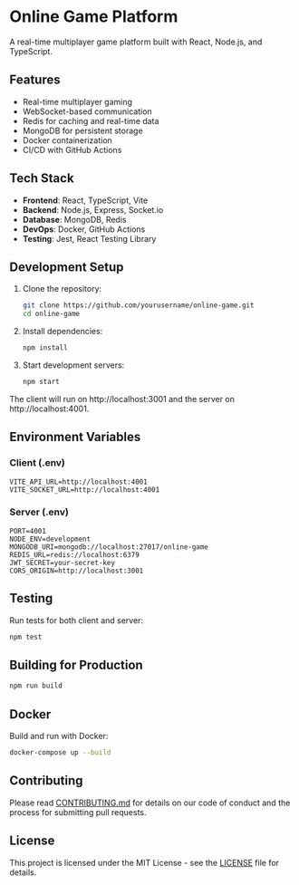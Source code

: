 # Online Game Platform

A real-time multiplayer game platform built with React, Node.js, and TypeScript.

## Features

- Real-time multiplayer gaming
- WebSocket-based communication
- Redis for caching and real-time data
- MongoDB for persistent storage
- Docker containerization
- CI/CD with GitHub Actions

## Tech Stack

- **Frontend**: React, TypeScript, Vite
- **Backend**: Node.js, Express, Socket.io
- **Database**: MongoDB, Redis
- **DevOps**: Docker, GitHub Actions
- **Testing**: Jest, React Testing Library

## Development Setup

1. Clone the repository:
   ```bash
   git clone https://github.com/yourusername/online-game.git
   cd online-game
   ```

2. Install dependencies:
   ```bash
   npm install
   ```

3. Start development servers:
   ```bash
   npm start
   ```

The client will run on http://localhost:3001 and the server on http://localhost:4001.

## Environment Variables

### Client (.env)
```
VITE_API_URL=http://localhost:4001
VITE_SOCKET_URL=http://localhost:4001
```

### Server (.env)
```
PORT=4001
NODE_ENV=development
MONGODB_URI=mongodb://localhost:27017/online-game
REDIS_URL=redis://localhost:6379
JWT_SECRET=your-secret-key
CORS_ORIGIN=http://localhost:3001
```

## Testing

Run tests for both client and server:
```bash
npm test
```

## Building for Production

```bash
npm run build
```

## Docker

Build and run with Docker:
```bash
docker-compose up --build
```

## Contributing

Please read [CONTRIBUTING.md](CONTRIBUTING.md) for details on our code of conduct and the process for submitting pull requests.

## License

This project is licensed under the MIT License - see the [LICENSE](LICENSE) file for details. 
